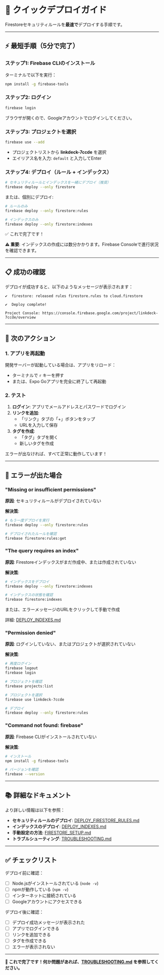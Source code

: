# 🚀 クイックデプロイガイド

Firestoreセキュリティルールを**最速で**デプロイする手順です。

---

## ⚡ 最短手順（5分で完了）

### ステップ1: Firebase CLIのインストール

ターミナルで以下を実行：

```bash
npm install -g firebase-tools
```

### ステップ2: ログイン

```bash
firebase login
```

ブラウザが開くので、Googleアカウントでログインしてください。

### ステップ3: プロジェクトを選択

```bash
firebase use --add
```

- プロジェクトリストから **linkdeck-7ccde** を選択
- エイリアス名を入力: `default` と入力してEnter

### ステップ4: デプロイ（ルール + インデックス）

```bash
# セキュリティルールとインデックスを一緒にデプロイ（推奨）
firebase deploy --only firestore
```

または、個別にデプロイ:
```bash
# ルールのみ
firebase deploy --only firestore:rules

# インデックスのみ
firebase deploy --only firestore:indexes
```

✅ これで完了です！

**⚠️ 重要**: インデックスの作成には数分かかります。Firebase Consoleで進行状況を確認できます。

---

## 📋 成功の確認

デプロイが成功すると、以下のようなメッセージが表示されます：

```
✔  firestore: released rules firestore.rules to cloud.firestore

✔  Deploy complete!

Project Console: https://console.firebase.google.com/project/linkdeck-7ccde/overview
```

---

## 🎯 次のアクション

### 1. アプリを再起動

開発サーバーが起動している場合は、アプリをリロード：
- ターミナルで `r` キーを押す
- または、Expo Goアプリを完全に終了して再起動

### 2. テスト

1. **ログイン**: アプリでメールアドレスとパスワードでログイン
2. **リンクを追加**:
   - 「リンク」タブの「+」ボタンをタップ
   - URLを入力して保存
3. **タグを作成**:
   - 「タグ」タブを開く
   - 新しいタグを作成

エラーが出なければ、すべて正常に動作しています！

---

## 🚨 エラーが出た場合

### "Missing or insufficient permissions"

**原因**: セキュリティルールがデプロイされていない

**解決策**:
```bash
# もう一度デプロイを実行
firebase deploy --only firestore:rules

# デプロイされたルールを確認
firebase firestore:rules:get
```

### "The query requires an index"

**原因**: Firestoreインデックスがまだ作成中、または作成されていない

**解決策**:
```bash
# インデックスをデプロイ
firebase deploy --only firestore:indexes

# インデックスの状態を確認
firebase firestore:indexes
```

または、エラーメッセージのURLをクリックして手動で作成

詳細: [DEPLOY_INDEXES.md](DEPLOY_INDEXES.md)

### "Permission denied"

**原因**: ログインしていない、またはプロジェクトが選択されていない

**解決策**:
```bash
# 再度ログイン
firebase logout
firebase login

# プロジェクトを確認
firebase projects:list

# プロジェクトを選択
firebase use linkdeck-7ccde

# デプロイ
firebase deploy --only firestore:rules
```

### "Command not found: firebase"

**原因**: Firebase CLIがインストールされていない

**解決策**:
```bash
# インストール
npm install -g firebase-tools

# バージョンを確認
firebase --version
```

---

## 📚 詳細なドキュメント

より詳しい情報は以下を参照：

- **セキュリティルールのデプロイ**: [DEPLOY_FIRESTORE_RULES.md](DEPLOY_FIRESTORE_RULES.md)
- **インデックスのデプロイ**: [DEPLOY_INDEXES.md](DEPLOY_INDEXES.md)
- **手動設定の方法**: [FIRESTORE_SETUP.md](FIRESTORE_SETUP.md)
- **トラブルシューティング**: [TROUBLESHOOTING.md](TROUBLESHOOTING.md)

---

## ✅ チェックリスト

デプロイ前に確認：

- [ ] Node.jsがインストールされている (`node -v`)
- [ ] npmが動作している (`npm -v`)
- [ ] インターネットに接続されている
- [ ] Googleアカウントにアクセスできる

デプロイ後に確認：

- [ ] デプロイ成功メッセージが表示された
- [ ] アプリでログインできる
- [ ] リンクを追加できる
- [ ] タグを作成できる
- [ ] エラーが表示されない

---

**🎉 これで完了です！何か問題があれば、[TROUBLESHOOTING.md](TROUBLESHOOTING.md) を参照してください。**
